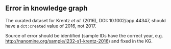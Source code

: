 ## Error in knowledge graph

The curated dataset for Krentz *et al.* (2016), DOI: 10.1002/app.44347, should have a `dct:created` value of 2016, not 2017.

Source of error should be identified (sample IDs have the correct year, e.g. http://nanomine.org/sample/l232-s1-krentz-2016) and fixed in the KG.